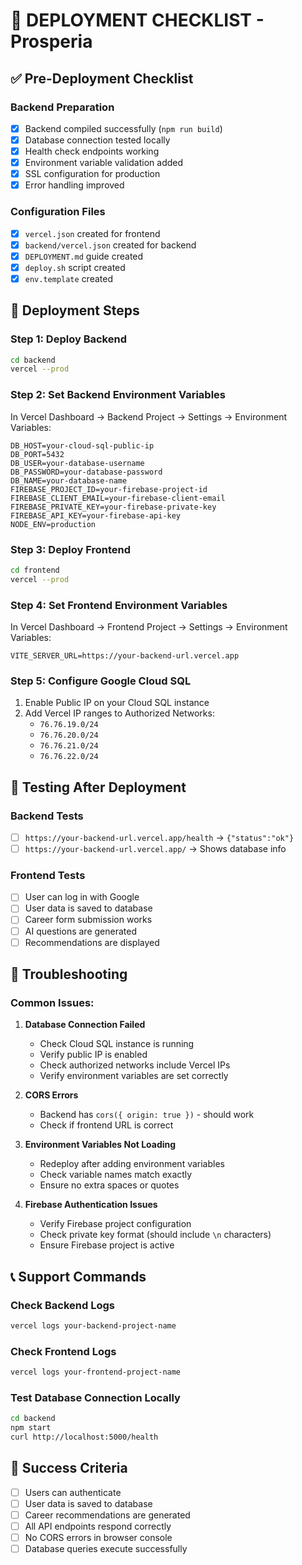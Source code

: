 # 🚀 DEPLOYMENT CHECKLIST - Prosperia

## ✅ Pre-Deployment Checklist

### Backend Preparation
- [x] Backend compiled successfully (`npm run build`)
- [x] Database connection tested locally
- [x] Health check endpoints working
- [x] Environment variable validation added
- [x] SSL configuration for production
- [x] Error handling improved

### Configuration Files
- [x] `vercel.json` created for frontend
- [x] `backend/vercel.json` created for backend
- [x] `DEPLOYMENT.md` guide created
- [x] `deploy.sh` script created
- [x] `env.template` created

## 🚀 Deployment Steps

### Step 1: Deploy Backend
```bash
cd backend
vercel --prod
```

### Step 2: Set Backend Environment Variables
In Vercel Dashboard → Backend Project → Settings → Environment Variables:

```
DB_HOST=your-cloud-sql-public-ip
DB_PORT=5432
DB_USER=your-database-username
DB_PASSWORD=your-database-password
DB_NAME=your-database-name
FIREBASE_PROJECT_ID=your-firebase-project-id
FIREBASE_CLIENT_EMAIL=your-firebase-client-email
FIREBASE_PRIVATE_KEY=your-firebase-private-key
FIREBASE_API_KEY=your-firebase-api-key
NODE_ENV=production
```

### Step 3: Deploy Frontend
```bash
cd frontend
vercel --prod
```

### Step 4: Set Frontend Environment Variables
In Vercel Dashboard → Frontend Project → Settings → Environment Variables:

```
VITE_SERVER_URL=https://your-backend-url.vercel.app
```

### Step 5: Configure Google Cloud SQL
1. Enable Public IP on your Cloud SQL instance
2. Add Vercel IP ranges to Authorized Networks:
   - `76.76.19.0/24`
   - `76.76.20.0/24`
   - `76.76.21.0/24`
   - `76.76.22.0/24`

## 🧪 Testing After Deployment

### Backend Tests
- [ ] `https://your-backend-url.vercel.app/health` → `{"status":"ok"}`
- [ ] `https://your-backend-url.vercel.app/` → Shows database info

### Frontend Tests
- [ ] User can log in with Google
- [ ] User data is saved to database
- [ ] Career form submission works
- [ ] AI questions are generated
- [ ] Recommendations are displayed

## 🔧 Troubleshooting

### Common Issues:
1. **Database Connection Failed**
   - Check Cloud SQL instance is running
   - Verify public IP is enabled
   - Check authorized networks include Vercel IPs
   - Verify environment variables are set correctly

2. **CORS Errors**
   - Backend has `cors({ origin: true })` - should work
   - Check if frontend URL is correct

3. **Environment Variables Not Loading**
   - Redeploy after adding environment variables
   - Check variable names match exactly
   - Ensure no extra spaces or quotes

4. **Firebase Authentication Issues**
   - Verify Firebase project configuration
   - Check private key format (should include `\n` characters)
   - Ensure Firebase project is active

## 📞 Support Commands

### Check Backend Logs
```bash
vercel logs your-backend-project-name
```

### Check Frontend Logs
```bash
vercel logs your-frontend-project-name
```

### Test Database Connection Locally
```bash
cd backend
npm start
curl http://localhost:5000/health
```

## 🎯 Success Criteria
- [ ] Users can authenticate
- [ ] User data is saved to database
- [ ] Career recommendations are generated
- [ ] All API endpoints respond correctly
- [ ] No CORS errors in browser console
- [ ] Database queries execute successfully
